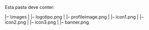 Esta pasta deve conter:

|– \images
|                  |– logotipo.png
|                  |– profileimage.png
|                  |– icon1.png
|                  |– icon2.png
|                  |– icon3.png
|                  |– banner.png
